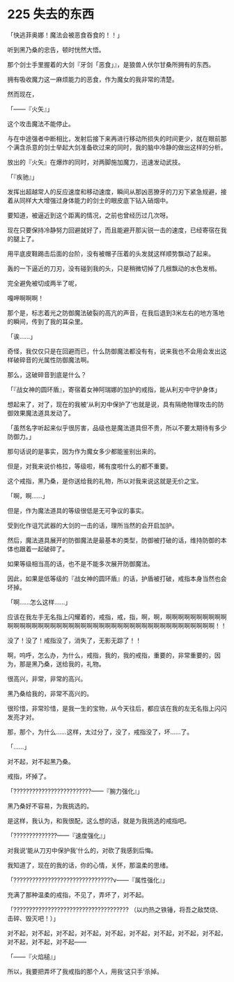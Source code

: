 # 225 失去的东西

「快逃菲奥娜！魔法会被恶食吞食的！！」

听到黑乃桑的忠告，顿时恍然大悟。

那个剑士手里握着的大剑『牙剑「恶食」』，是狼兽人伏尔甘桑所拥有的东西。

拥有吸收魔力这一麻烦能力的恶食，作为魔女的我非常的清楚。

然而现在，

「——『火矢』」

这个攻击魔法不能停止。

与在中途强者中断相比，发射后接下来再进行移动所损失的时间更少，就在眼前那个满含杀意的剑士举起大剑准备砍过来的同时，我的脑中冷静的做出这样的分析。

放出的『火矢』在爆炸的同时，对两脚施加魔力，迅速发动武技。

「『疾驰』」

发挥出超越常人的反应速度和移动速度，瞬间从那凶恶獠牙的刀刃下紧急规避，接着从同样大大增强过身体能力的剑士的眼皮底下钻入硝烟中。

要知道，被逼近到这个距离的情况，之前也曾经历过几次呀。

现在只要保持冷静努力回避就好了，而且能避开那尖锐一击的速度，已经寄宿在我的腿上了。

用平底皮鞋踢击后面的台阶，没有被帽子压着的头发就这样顺势飘动了起来。

轰的一下逼近的刀刃，没有碰到我的头，只是稍微切掉了几根飘动的水色发梢。

完全避免被切成两半了呢，

嘎呷啊啊啊！

那个是，标志着光之防御魔法破裂的高亢的声音，在我后退到3米左右的地方落地的瞬间，传到了我的耳朵里。

「诶……」

奇怪，我仅仅只是在回避而已，什么防御魔法都没有有，说来我也不会用会发出这样破碎音的光属性防御魔法啊。

那么，这破碎音到底是什么？

「『战女神的圆环盾』，寄宿着女神阿瑞娜的加护的戒指，能从利刃中守护身体」

想起来了，对了，现在的我被‘从利刃中保护了’也就是说，具有隔绝物理攻击的防御效果魔法道具发动了。

「虽然名字听起来似乎很厉害，品级也是魔法道具但不贵，所以不要太期待有多少防御力。」

那句话说的是事实，因为作为魔女多少都能鉴别出来的。

但是，对我来说价格拉，等级啦，稀有度啦什么的都不重要。

这个戒指，黑乃桑，是你送给我的礼物，所以对我来说这就是无价之宝。

「啊，啊……」

但是，作为魔法道具的等级很低是无可争议的事实。

受到化作诅咒武器的大剑的一击的话，理所当然的会开启加护。

然后，魔法道具展开的防御魔法是最基本的类型，防御被打破的话，维持防御的本体也跟着一起破碎了。

如果等级相当高的话，也不是不能多次展开防御魔法。

因此，如果是低等级的『战女神的圆环盾』的话，护盾被打破，戒指本身当然也会坏掉。

「啊……怎么这样……」

应该在我左手无名指上闪耀着的，戒指，戒，指，啊，啊，啊啊啊啊啊啊啊啊啊啊啊啊啊啊啊啊啊啊啊啊啊啊啊啊啊啊啊啊啊啊啊啊啊啊啊啊啊啊啊啊啊啊啊啊！！

没了！没了！戒指没了，消失了，无影无踪了！！

啊，呜呼，怎么办，为什么，戒指，我的，我的戒指，重要的，非常重要的，因为，那是黑乃桑，送给我的，礼物。

很高兴，非常，非常的高兴。

黑乃桑给我的，非常不高兴的。

很珍惜，非常珍惜，是我一生的宝物，从今天往后，都应该在我的左无名指上闪闪发亮才对。

那，那个，为什么……这样，太过分了，没了，戒指没了，坏……了。

「……」

对不起，对不起黑乃桑。

戒指，坏掉了。

「?????????????????????????——『腕力强化』」

黑乃桑好不容易，为我挑选的。

是这样，我认为，和我很配，这么想的话，就是为我挑选的戒指吧。

「??????????????——『速度强化』」

对我说‘能从刀刃中保护我'什么的，对砍了我感到后悔。

我知道了，现在的我的话，你的心情，关怀，那温柔的思绪。

「????????????????????????????????v——『属性强化』」

充满了那种温柔的戒指，不见了，弄坏了，对不起。

「????????????????????????????????????? （以灼热之铁锤，将吾之敌焚烧、击碎、毁灭吧！）」

对不起，对不起，对不起，对不起，对不起，对不起，对不起，对不起，对不起，对不起，对不起，对不起——

「——『火焰槌』」

所以，我要把弄坏了我戒指的那个人，用我‘这只手’杀掉。
